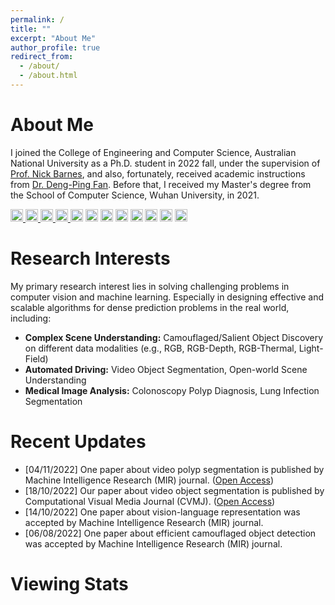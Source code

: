 ```yaml
---
permalink: /
title: ""
excerpt: "About Me"
author_profile: true
redirect_from: 
  - /about/
  - /about.html
---
```



About Me
======
I joined the College of Engineering and Computer Science, Australian National University as a Ph.D. student in 2022 fall, under the supervision of [Prof. Nick Barnes](https://scholar.google.com/citations?user=yMXs1WcAAAAJ&hl=en), and also, fortunately, received academic instructions from [Dr. Deng-Ping Fan](https://dengpingfan.github.io/). Before that, I received my Master's degree from the School of Computer Science, Wuhan University, in 2021.

<p> 
  <a href="mailto:gepengai.ji@gmail.com"> <img src="https://img.shields.io/badge/gmail-%23D14836.svg?&style=plastic&logo=gmail&logoColor=white" height="20px" alt="Email"> </a>
  <a href="https://github.com/GewelsJI?tab=followers"> <img src="https://img.shields.io/github/followers/GewelsJI?label=Followers&style=plastic" height="20px" alt="github follow" /> </a>
  <a href="https://github.com/GewelsJI?tab=followers"> <img src="https://img.shields.io/github/stars/GewelsJI?label=Stars&style=plastic" height="20px" alt="github follow" /> </a>
  <a href="center"><img src="https://komarev.com/ghpvc/?username=GewelsJI" alt="GewelsJI" height="20px"> </a>
  <img src="https://hits.seeyoufarm.com/api/count/incr/badge.svg?url=https%3A%2F%2Fgithub.com%2F{GewelsJI}1212%2Fhit-counter" height="20px"> </a>
  <img src="https://img.shields.io/badge/tmux-1BB91F?style=for-the-badge&logo=tmux&logoColor=white" height="20px"> </a>
  <img src="https://img.shields.io/badge/GIT-E44C30?style=for-the-badge&logo=git&logoColor=white" height="20px"> </a>
  <img src="https://img.shields.io/badge/Numpy-777BB4?style=for-the-badge&logo=numpy&logoColor=white" height="20px"> </a>
  <img src="https://img.shields.io/badge/Linux-FCC624?style=for-the-badge&logo=linux&logoColor=black" height="20px"> </a>
  <img src="https://img.shields.io/badge/Python-FFD43B?style=for-the-badge&logo=python&logoColor=blue" height="20px"> </a>
  <img src="https://img.shields.io/badge/PyTorch-EE4C2C?style=for-the-badge&logo=pytorch&logoColor=white" height="20px"> </a>
  <img src="https://img.shields.io/badge/Keras-FF0000?style=for-the-badge&logo=keras&logoColor=white" height="20px"> </a>
</p> 


Research Interests
======
My primary research interest lies in solving challenging problems in computer vision and machine learning. Especially in designing effective and scalable algorithms for dense prediction problems in the real world, including:
- **Complex Scene Understanding:** Camouflaged/Salient Object Discovery on different data modalities (e.g., RGB, RGB-Depth, RGB-Thermal, Light-Field)
- **Automated Driving:** Video Object Segmentation, Open-world Scene Understanding
- **Medical Image Analysis:** Colonoscopy Polyp Diagnosis, Lung Infection Segmentation


Recent Updates
======

- [04/11/2022] One paper about video polyp segmentation is published by Machine Intelligence Research (MIR) journal. ([Open Access](https://link.springer.com/article/10.1007/s11633-022-1371-y))
- [18/10/2022] Our paper about video object segmentation is published by Computational Visual Media Journal (CVMJ). ([Open Access](https://link.springer.com/article/10.1007/s41095-021-0262-4))
- [14/10/2022] One paper about vision-language representation was accepted by Machine Intelligence Research (MIR) journal.
- [06/08/2022] One paper about efficient camouflaged object detection was accepted by Machine Intelligence Research (MIR) journal.


Viewing Stats
======

<div style='width:600px;height:212px;margin:0 auto'>
    <script type="text/javascript" id="clustrmaps" src="//clustrmaps.com/map_v2.js?d=4HIu0QzaVjxZ6lANkwG5E12bXki5oB6rfb-tI4vEPyQ&cl=ffffff&w=a"></script>
</div>